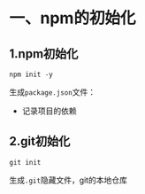 # 一、npm的初始化

## 1.npm初始化

~~~
npm init -y
~~~

生成`package.json`文件：

- 记录项目的依赖

## 2.git初始化

```
git init
```

生成`.git`隐藏文件，git的本地仓库

